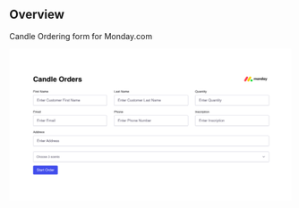 ## Overview

Candle Ordering form for Monday.com

![Candle Order Submission Form](./src/images/formPicture.png)
